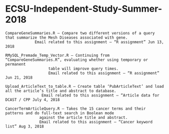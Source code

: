 # ECSU-Independent-Study-Summer-2018

	CompareGeneSummaries.R – Compare two different versions of a query that summarize the Mesh Diseases associated with gene.
				 Email related to this assignment – “R assignment” Jun 13, 2018
				 
	RMySQL_Premade_Temp_Vector.R – Continuing from “CompareGeneSummaries.R”, evaluating whether using temporary or permanent 
				       table will improve query times.
				       Email related to this assignment – “R assignment” Jun 21, 2018
				       
	Upload_ArticleText_to_table.R – Create table ‘PubArticleText’ and load all the article’s title and abstract to database.
					Email related to this assignment – “Article data for DCAST / CPP July 4, 2018
					
	CancerTermArticleQuery.R – Takes the 15 cancer terms and their patterns and do full-text search in Boolean mode
				   against the article title and abstract.
				   Email related to this assignment – “Cancer keyword list” Aug 3, 2018
